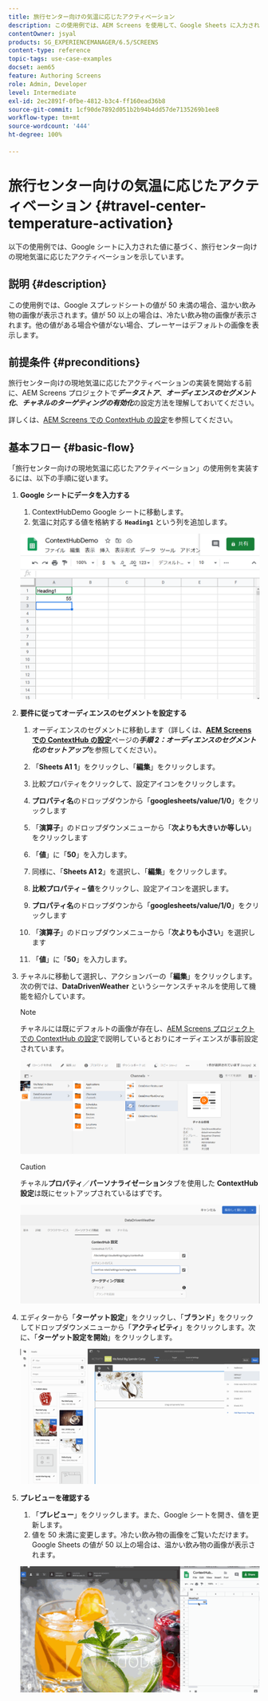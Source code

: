 ```yaml
---
title: 旅行センター向けの気温に応じたアクティベーション
description: この使用例では、AEM Screens を使用して、Google Sheets に入力された値に基づく、旅行センター向けの現地気温に応じたアクティベーションを使用する方法を説明しています。
contentOwner: jsyal
products: SG_EXPERIENCEMANAGER/6.5/SCREENS
content-type: reference
topic-tags: use-case-examples
docset: aem65
feature: Authoring Screens
role: Admin, Developer
level: Intermediate
exl-id: 2ec2891f-0fbe-4812-b3c4-ff160ead36b8
source-git-commit: 1cf90de7892d051b2b94b4dd57de7135269b1ee8
workflow-type: tm+mt
source-wordcount: '444'
ht-degree: 100%

---
```


# 旅行センター向けの気温に応じたアクティベーション {#travel-center-temperature-activation}

以下の使用例では、Google シートに入力された値に基づく、旅行センター向けの現地気温に応じたアクティベーションを示しています。

## 説明 {#description}

この使用例では、Google スプレッドシートの値が 50 未満の場合、温かい飲み物の画像が表示されます。値が 50 以上の場合は、冷たい飲み物の画像が表示されます。他の値がある場合や値がない場合、プレーヤーはデフォルトの画像を表示します。

## 前提条件 {#preconditions}

旅行センター向けの現地気温に応じたアクティベーションの実装を開始する前に、AEM Screens プロジェクトで&#x200B;***データストア***、***オーディエンスのセグメント化***、***チャネルのターゲティングの有効化***&#x200B;の設定方法を理解しておいてください。

詳しくは、[AEM Screens での ContextHub の設定](configuring-context-hub.md)を参照してください。

## 基本フロー {#basic-flow}

「旅行センター向けの現地気温に応じたアクティベーション」の使用例を実装するには、以下の手順に従います。

1. **Google シートにデータを入力する**

   1. ContextHubDemo Google シートに移動します。
   1. 気温に対応する値を格納する **`Heading1`** という列を追加します。

   ![screen_shot_2019-05-08at112911am](assets/screen_shot_2019-05-08at112911am.png)

1. **要件に従ってオーディエンスのセグメントを設定する**

   1. オーディエンスのセグメントに移動します（詳しくは、**[AEM Screens での ContextHub の設定](configuring-context-hub.md)**&#x200B;ページの&#x200B;***手順 2：オーディエンスのセグメント化のセットアップ***&#x200B;を参照してください）。

   1. 「**Sheets A1 1**」をクリックし、「**編集**」をクリックします。

   1. 比較プロパティをクリックして、設定アイコンをクリックします。
   1. **プロパティ名**&#x200B;のドロップダウンから「**googlesheets/value/1/0**」をクリックします

   1. 「**演算子**」のドロップダウンメニューから「**次よりも大きいか等しい**」をクリックします

   1. 「**値**」に「**50**」を入力します。

   1. 同様に、「**Sheets A1 2**」を選択し、「**編集**」をクリックします。

   1. **比較プロパティ – 値**&#x200B;をクリックし、設定アイコンを選択します。
   1. **プロパティ名**&#x200B;のドロップダウンから「**googlesheets/value/1/0**」をクリックします

   1. 「**演算子**」のドロップダウンメニューから「**次よりも小さい**」を選択します

   1. 「**値**」に「**50**」を入力します。

1. チャネルに移動して選択し、アクションバーの「**編集**」をクリックします。次の例では、**DataDrivenWeather** というシーケンスチャネルを使用して機能を紹介しています。

   >[!NOTE]
   >
   >チャネルには既にデフォルトの画像が存在し、[AEM Screens プロジェクトでの ContextHub の設定](configuring-context-hub.md)で説明しているとおりにオーディエンスが事前設定されています。

   ![screen_shot_2019-05-08at113022am](assets/screen_shot_2019-05-08at113022am.png)

   >[!CAUTION]
   >
   >チャネル&#x200B;**プロパティ**／**パーソナライゼーション**&#x200B;タブを使用した **ContextHub** **設定**&#x200B;は既にセットアップされているはずです。

   ![screen_shot_2019-05-08at114106am](assets/screen_shot_2019-05-08at114106am.png)

1. エディターから「**ターゲット設定**」をクリックし、「**ブランド**」をクリックしてドロップダウンメニューから「**アクティビティ**」をクリックします。次に、「**ターゲット設定を開始**」をクリックします。

   ![new_activity3](assets/new_activity3.gif)

1. **プレビューを確認する**

   1. 「**プレビュー**」をクリックします。また、Google シートを開き、値を更新します。
   1. 値を 50 未満に変更します。冷たい飲み物の画像をご覧いただけます。Google Sheets の値が 50 以上の場合は、温かい飲み物の画像が表示されます。

   ![result3](assets/result3.gif)
